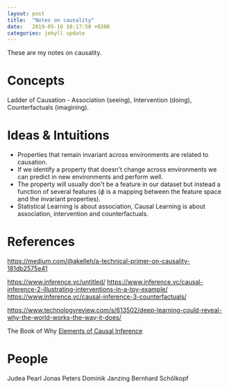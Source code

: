 ```yaml
---
layout: post
title:  "Notes on causality"
date:   2019-05-16 10:17:50 +0200
categories: jekyll update
---
```


These are my notes on causality.

# Concepts
Ladder of Causation - Association (seeing), Intervention (doing), Counterfactuals (imagining).


# Ideas & Intuitions
- Properties that remain invariant across environments are related to causation.
- If we identify a property that doesn't change across environments we can predict in new environments and perform well.
- The property will usually don't be a feature in our dataset but instead a function of several features ($\phi$ is a mapping between the feature space and the invariant properties). 
- Statistical Learning is about association, Causal Learning is about association, intervention and counterfactuals.

# References
https://medium.com/@akelleh/a-technical-primer-on-causality-181db2575e41

https://www.inference.vc/untitled/
https://www.inference.vc/causal-inference-2-illustrating-interventions-in-a-toy-example/
https://www.inference.vc/causal-inference-3-counterfactuals/

https://www.technologyreview.com/s/613502/deep-learning-could-reveal-why-the-world-works-the-way-it-does/

The Book of Why 
[Elements of Causal Inference ](https://mitpress.mit.edu/books/elements-causal-inference)


# People
Judea Pearl
Jonas Peters
Dominik Janzing
Bernhard Schölkopf